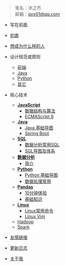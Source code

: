 <!-- docs/_sidebar.md -->
 > 笔名：沐之杰  
 邮箱：qyx01@qq.com    
 
-  写在前面
  - [初衷](zh-cn/foreword/original_intention.md)
  - [想成为什么样的人](zh-cn/foreword/encourage_oneself.md)

- 设计规范或原则
  - [前端](zh-cn/norm-principle/_designPrinciplesFront.md)
  - [Java](zh-cn/norm-principle/_designPrinciplesJava.md)
  - [Python](zh-cn/norm-principle/_designPrinciplesPython.md)
  - [其它](zh-cn/norm-principle/others.md)
- 核心技术
  - [**JavaScript**](zh-cn/JavaScript/aboutJavaScript.md)
    - [数据结构与算法](zh-cn/JavaScript/dataStructuresAndAlgorithms.md)
    - [ECMAScript 6](zh-cn/JavaScript/guidanceECMAScript6.md)
  - [**Java**](zh-cn/java/aboutJava.md)
    - [Java 基础导图](zh-cn/java/_javaMindMap.md)
    - [Spring Boot](zh-cn/Exception/_comingSoon.md)
  - [**SQL**](zh-cn/sql/aboutSql.md)
    - [数据分析常用SQL](zh-cn/sql/dataProcessingSql.md)
    - [SQL导图及体系](zh-cn/sql/_sql_mind_map.md)
  - [**数据分析**](zh-cn/dataAnalysis/aboutDataAnalysis.md)
    - [简介](zh-cn/dataAnalysis/知识体系.md)
  - [**Python**](zh-cn/python/aboutPython.md)
    - [Python 基础导图](zh-cn/python/pythonSystem.md)
    - [数据处理常用](zh-cn/python/dataProcessingPandas.md)
  - [**Pandas**](zh-cn/python/pandas.md)
    - [10分钟体验](zh-cn/python/pandas10minutes.md)
    - [基础知识](zh-cn/python/pandasBasic.md)
  - [**Linux**](zh-cn/linux/aboutLinux.md)
    - [Linux常用命令](zh-cn/linux/LinuxCommonCommands.md)
    - [Linux Vim](zh-cn/linux/vim.md)
  - [Hadoop](zh-cn/Exception/_comingSoon.md)
  - [Spark](zh-cn/Exception/_comingSoon.md)
- [友情链接](zh-cn/friendLink.md)
- [更新日志](zh-cn/changelog.md)
- [关于我](zh-cn/aboutMe.md)
